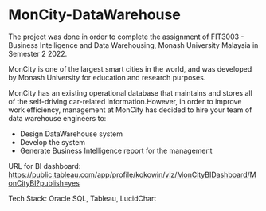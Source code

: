 # MonCity-DataWarehouse

The project was done in order to complete the assignment of FIT3003 - Business Intelligence and Data Warehousing, Monash University Malaysia in Semester 2 2022. 

MonCity is one of the largest smart cities in the world, and was developed by Monash University for education and research purposes. 

MonCity has an existing operational database that maintains and stores all of the self-driving car-related information.However, in order to improve work efficiency, management at
MonCity has decided to hire your team of data warehouse engineers to: 

- Design DataWarehouse system
- Develop the system 
- Generate Business Intelligence report for the management

URL for BI dashboard: https://public.tableau.com/app/profile/kokowin/viz/MonCityBIDashboard/MonCityBI?publish=yes

Tech Stack: Oracle SQL, Tableau, LucidChart
